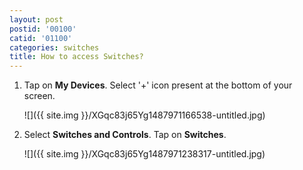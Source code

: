 ```yaml
---
layout: post
postid: '00100'
catid: '01100'
categories: switches
title: How to access Switches?
---
```


1. Tap on **My Devices**. Select '+' icon present at the bottom of your screen.

    ![]({{ site.img }}/XGqc83j65Yg1487971166538-untitled.jpg)


2. Select **Switches and Controls**. Tap on **Switches**.

    ![]({{ site.img }}/XGqc83j65Yg1487971238317-untitled.jpg)